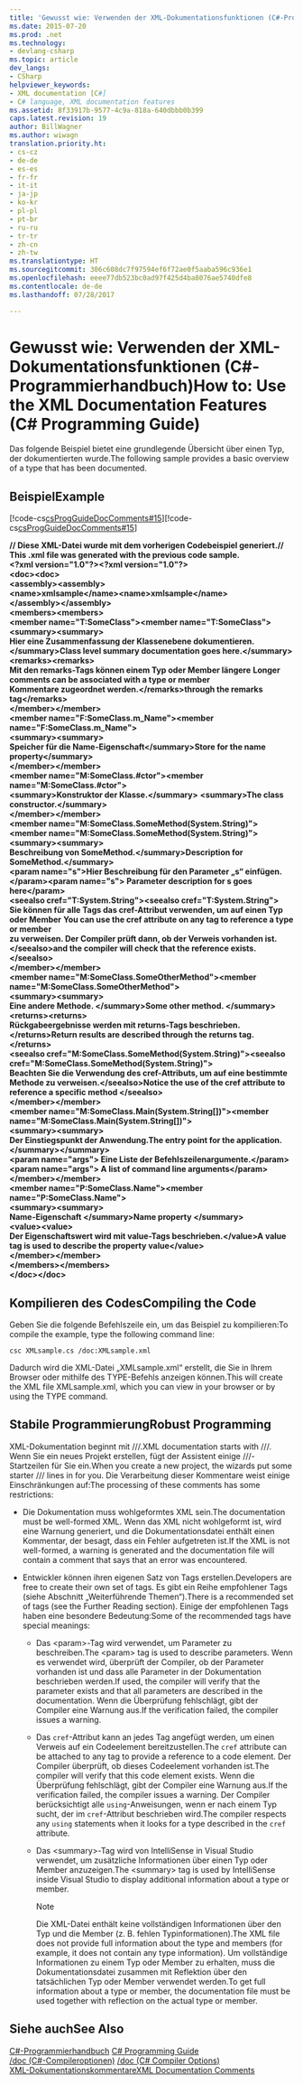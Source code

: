 ```yaml
---
title: 'Gewusst wie: Verwenden der XML-Dokumentationsfunktionen (C#-Programmierhandbuch)'
ms.date: 2015-07-20
ms.prod: .net
ms.technology:
- devlang-csharp
ms.topic: article
dev_langs:
- CSharp
helpviewer_keywords:
- XML documentation [C#]
- C# language, XML documentation features
ms.assetid: 8f33917b-9577-4c9a-818a-640dbbb0b399
caps.latest.revision: 19
author: BillWagner
ms.author: wiwagn
translation.priority.ht:
- cs-cz
- de-de
- es-es
- fr-fr
- it-it
- ja-jp
- ko-kr
- pl-pl
- pt-br
- ru-ru
- tr-tr
- zh-cn
- zh-tw
ms.translationtype: HT
ms.sourcegitcommit: 306c608dc7f97594ef6f72ae0f5aaba596c936e1
ms.openlocfilehash: eeee77db523bc0ad97f425d4ba8076ae5740dfe8
ms.contentlocale: de-de
ms.lasthandoff: 07/28/2017

---
```

# <a name="how-to-use-the-xml-documentation-features-c-programming-guide"></a><span data-ttu-id="91626-102">Gewusst wie: Verwenden der XML-Dokumentationsfunktionen (C#-Programmierhandbuch)</span><span class="sxs-lookup"><span data-stu-id="91626-102">How to: Use the XML Documentation Features (C# Programming Guide)</span></span>
<span data-ttu-id="91626-103">Das folgende Beispiel bietet eine grundlegende Übersicht über einen Typ, der dokumentierten wurde.</span><span class="sxs-lookup"><span data-stu-id="91626-103">The following sample provides a basic overview of a type that has been documented.</span></span>  
  
## <a name="example"></a><span data-ttu-id="91626-104">Beispiel</span><span class="sxs-lookup"><span data-stu-id="91626-104">Example</span></span>  
 <span data-ttu-id="91626-105">[!code-cs[csProgGuideDocComments#15](../../../csharp/programming-guide/xmldoc/codesnippet/CSharp/how-to-use-the-xml-documentation-features_1.cs)]</span><span class="sxs-lookup"><span data-stu-id="91626-105">[!code-cs[csProgGuideDocComments#15](../../../csharp/programming-guide/xmldoc/codesnippet/CSharp/how-to-use-the-xml-documentation-features_1.cs)]</span></span>  
  
 <span data-ttu-id="91626-106">**// Diese XML-Datei wurde mit dem vorherigen Codebeispiel generiert.**</span><span class="sxs-lookup"><span data-stu-id="91626-106">**// This .xml file was generated with the previous code sample.**</span></span>  
<span data-ttu-id="91626-107">**\<?xml version="1.0"?>**</span><span class="sxs-lookup"><span data-stu-id="91626-107">**\<?xml version="1.0"?>**</span></span>  
<span data-ttu-id="91626-108">**\<doc>**</span><span class="sxs-lookup"><span data-stu-id="91626-108">**\<doc>**</span></span>  
 <span data-ttu-id="91626-109">**\<assembly>**</span><span class="sxs-lookup"><span data-stu-id="91626-109">**\<assembly>**</span></span>  
 <span data-ttu-id="91626-110">**\<name>xmlsample\</name>**</span><span class="sxs-lookup"><span data-stu-id="91626-110">**\<name>xmlsample\</name>**</span></span>  
 <span data-ttu-id="91626-111">**\</assembly>**</span><span class="sxs-lookup"><span data-stu-id="91626-111">**\</assembly>**</span></span>  
 <span data-ttu-id="91626-112">**\<members>**</span><span class="sxs-lookup"><span data-stu-id="91626-112">**\<members>**</span></span>  
 <span data-ttu-id="91626-113">**\<member name="T:SomeClass">**</span><span class="sxs-lookup"><span data-stu-id="91626-113">**\<member name="T:SomeClass">**</span></span>  
 <span data-ttu-id="91626-114">**\<summary>**</span><span class="sxs-lookup"><span data-stu-id="91626-114">**\<summary>**</span></span>  
 <span data-ttu-id="91626-115">**Hier eine Zusammenfassung der Klassenebene dokumentieren.\</summary>**</span><span class="sxs-lookup"><span data-stu-id="91626-115">**Class level summary documentation goes here.\</summary>**</span></span>  
 <span data-ttu-id="91626-116">**\<remarks>**</span><span class="sxs-lookup"><span data-stu-id="91626-116">**\<remarks>**</span></span>  
 <span data-ttu-id="91626-117">**Mit den remarks-Tags können einem Typ oder Member längere** </span><span class="sxs-lookup"><span data-stu-id="91626-117">**Longer comments can be associated with a type or member** </span></span>  
 <span data-ttu-id="91626-118">**Kommentare zugeordnet werden.\</remarks>**</span><span class="sxs-lookup"><span data-stu-id="91626-118">**through the remarks tag\</remarks>**</span></span>  
 <span data-ttu-id="91626-119">**\</member>**</span><span class="sxs-lookup"><span data-stu-id="91626-119">**\</member>**</span></span>  
 <span data-ttu-id="91626-120">**\<member name="F:SomeClass.m_Name">**</span><span class="sxs-lookup"><span data-stu-id="91626-120">**\<member name="F:SomeClass.m_Name">**</span></span>  
 <span data-ttu-id="91626-121">**\<summary>**</span><span class="sxs-lookup"><span data-stu-id="91626-121">**\<summary>**</span></span>  
 <span data-ttu-id="91626-122">**Speicher für die Name-Eigenschaft\</summary>**</span><span class="sxs-lookup"><span data-stu-id="91626-122">**Store for the name property\</summary>**</span></span>  
 <span data-ttu-id="91626-123">**\</member>**</span><span class="sxs-lookup"><span data-stu-id="91626-123">**\</member>**</span></span>  
 <span data-ttu-id="91626-124">**\<member name="M:SomeClass.#ctor">**</span><span class="sxs-lookup"><span data-stu-id="91626-124">**\<member name="M:SomeClass.#ctor">**</span></span>  
 <span data-ttu-id="91626-125">**\<summary>Konstruktor der Klasse.\</summary>** </span><span class="sxs-lookup"><span data-stu-id="91626-125">**\<summary>The class constructor.\</summary>** </span></span>  
 <span data-ttu-id="91626-126">**\</member>**</span><span class="sxs-lookup"><span data-stu-id="91626-126">**\</member>**</span></span>  
 <span data-ttu-id="91626-127">**\<member name="M:SomeClass.SomeMethod(System.String)">**</span><span class="sxs-lookup"><span data-stu-id="91626-127">**\<member name="M:SomeClass.SomeMethod(System.String)">**</span></span>  
 <span data-ttu-id="91626-128">**\<summary>**</span><span class="sxs-lookup"><span data-stu-id="91626-128">**\<summary>**</span></span>  
 <span data-ttu-id="91626-129">**Beschreibung von SomeMethod.\</summary>**</span><span class="sxs-lookup"><span data-stu-id="91626-129">**Description for SomeMethod.\</summary>**</span></span>  
 <span data-ttu-id="91626-130">**\<param name="s">Hier Beschreibung für den Parameter „s“ einfügen.\</param>**</span><span class="sxs-lookup"><span data-stu-id="91626-130">**\<param name="s"> Parameter description for s goes here\</param>**</span></span>  
 <span data-ttu-id="91626-131">**\<seealso cref="T:System.String">**</span><span class="sxs-lookup"><span data-stu-id="91626-131">**\<seealso cref="T:System.String">**</span></span>  
 <span data-ttu-id="91626-132">**Sie können für alle Tags das cref-Attribut verwenden, um auf einen Typ oder Member** </span><span class="sxs-lookup"><span data-stu-id="91626-132">**You can use the cref attribute on any tag to reference a type or member** </span></span>  
 <span data-ttu-id="91626-133">**zu verweisen. Der Compiler prüft dann, ob der Verweis vorhanden ist. \</seealso>**</span><span class="sxs-lookup"><span data-stu-id="91626-133">**and the compiler will check that the reference exists. \</seealso>**</span></span>  
 <span data-ttu-id="91626-134">**\</member>**</span><span class="sxs-lookup"><span data-stu-id="91626-134">**\</member>**</span></span>  
 <span data-ttu-id="91626-135">**\<member name="M:SomeClass.SomeOtherMethod">**</span><span class="sxs-lookup"><span data-stu-id="91626-135">**\<member name="M:SomeClass.SomeOtherMethod">**</span></span>  
 <span data-ttu-id="91626-136">**\<summary>**</span><span class="sxs-lookup"><span data-stu-id="91626-136">**\<summary>**</span></span>  
 <span data-ttu-id="91626-137">**Eine andere Methode. \</summary>**</span><span class="sxs-lookup"><span data-stu-id="91626-137">**Some other method. \</summary>**</span></span>  
 <span data-ttu-id="91626-138">**\<returns>**</span><span class="sxs-lookup"><span data-stu-id="91626-138">**\<returns>**</span></span>  
 <span data-ttu-id="91626-139">**Rückgabeergebnisse werden mit returns-Tags beschrieben.\</returns>**</span><span class="sxs-lookup"><span data-stu-id="91626-139">**Return results are described through the returns tag.\</returns>**</span></span>  
 <span data-ttu-id="91626-140">**\<seealso cref="M:SomeClass.SomeMethod(System.String)">**</span><span class="sxs-lookup"><span data-stu-id="91626-140">**\<seealso cref="M:SomeClass.SomeMethod(System.String)">**</span></span>  
 <span data-ttu-id="91626-141">**Beachten Sie die Verwendung des cref-Attributs, um auf eine bestimmte Methode zu verweisen.\</seealso>**</span><span class="sxs-lookup"><span data-stu-id="91626-141">**Notice the use of the cref attribute to reference a specific method \</seealso>**</span></span>  
 <span data-ttu-id="91626-142">**\</member>**</span><span class="sxs-lookup"><span data-stu-id="91626-142">**\</member>**</span></span>  
 <span data-ttu-id="91626-143">**\<member name="M:SomeClass.Main(System.String[])">**</span><span class="sxs-lookup"><span data-stu-id="91626-143">**\<member name="M:SomeClass.Main(System.String[])">**</span></span>  
 <span data-ttu-id="91626-144">**\<summary>**</span><span class="sxs-lookup"><span data-stu-id="91626-144">**\<summary>**</span></span>  
 <span data-ttu-id="91626-145">**Der Einstiegspunkt der Anwendung.**</span><span class="sxs-lookup"><span data-stu-id="91626-145">**The entry point for the application.**</span></span>  
 <span data-ttu-id="91626-146">**\</summary>**</span><span class="sxs-lookup"><span data-stu-id="91626-146">**\</summary>**</span></span>  
 <span data-ttu-id="91626-147">**\<param name="args"> Eine Liste der Befehlszeilenargumente.\</param>**</span><span class="sxs-lookup"><span data-stu-id="91626-147">**\<param name="args"> A list of command line arguments\</param>**</span></span>  
 <span data-ttu-id="91626-148">**\</member>**</span><span class="sxs-lookup"><span data-stu-id="91626-148">**\</member>**</span></span>  
 <span data-ttu-id="91626-149">**\<member name="P:SomeClass.Name">**</span><span class="sxs-lookup"><span data-stu-id="91626-149">**\<member name="P:SomeClass.Name">**</span></span>  
 <span data-ttu-id="91626-150">**\<summary>**</span><span class="sxs-lookup"><span data-stu-id="91626-150">**\<summary>**</span></span>  
 <span data-ttu-id="91626-151">**Name-Eigenschaft \</summary>**</span><span class="sxs-lookup"><span data-stu-id="91626-151">**Name property \</summary>**</span></span>  
 <span data-ttu-id="91626-152">**\<value>**</span><span class="sxs-lookup"><span data-stu-id="91626-152">**\<value>**</span></span>  
 <span data-ttu-id="91626-153">**Der Eigenschaftswert wird mit value-Tags beschrieben.\</value>**</span><span class="sxs-lookup"><span data-stu-id="91626-153">**A value tag is used to describe the property value\</value>**</span></span>  
 <span data-ttu-id="91626-154">**\</member>**</span><span class="sxs-lookup"><span data-stu-id="91626-154">**\</member>**</span></span>  
 <span data-ttu-id="91626-155">**\</members>**</span><span class="sxs-lookup"><span data-stu-id="91626-155">**\</members>**</span></span>  
<span data-ttu-id="91626-156">**\</doc>**</span><span class="sxs-lookup"><span data-stu-id="91626-156">**\</doc>**</span></span>   
## <a name="compiling-the-code"></a><span data-ttu-id="91626-157">Kompilieren des Codes</span><span class="sxs-lookup"><span data-stu-id="91626-157">Compiling the Code</span></span>  
 <span data-ttu-id="91626-158">Geben Sie die folgende Befehlszeile ein, um das Beispiel zu kompilieren:</span><span class="sxs-lookup"><span data-stu-id="91626-158">To compile the example, type the following command line:</span></span>  
  
 `csc XMLsample.cs /doc:XMLsample.xml`  
  
 <span data-ttu-id="91626-159">Dadurch wird die XML-Datei „XMLsample.xml“ erstellt, die Sie in Ihrem Browser oder mithilfe des TYPE-Befehls anzeigen können.</span><span class="sxs-lookup"><span data-stu-id="91626-159">This will create the XML file XMLsample.xml, which you can view in your browser or by using the TYPE command.</span></span>  
  
## <a name="robust-programming"></a><span data-ttu-id="91626-160">Stabile Programmierung</span><span class="sxs-lookup"><span data-stu-id="91626-160">Robust Programming</span></span>  
 <span data-ttu-id="91626-161">XML-Dokumentation beginnt mit ///.</span><span class="sxs-lookup"><span data-stu-id="91626-161">XML documentation starts with ///.</span></span> <span data-ttu-id="91626-162">Wenn Sie ein neues Projekt erstellen, fügt der Assistent einige ///-Startzeilen für Sie ein.</span><span class="sxs-lookup"><span data-stu-id="91626-162">When you create a new project, the wizards put some starter /// lines in for you.</span></span> <span data-ttu-id="91626-163">Die Verarbeitung dieser Kommentare weist einige Einschränkungen auf:</span><span class="sxs-lookup"><span data-stu-id="91626-163">The processing of these comments has some restrictions:</span></span>  
  
-   <span data-ttu-id="91626-164">Die Dokumentation muss wohlgeformtes XML sein.</span><span class="sxs-lookup"><span data-stu-id="91626-164">The documentation must be well-formed XML.</span></span> <span data-ttu-id="91626-165">Wenn das XML nicht wohlgeformt ist, wird eine Warnung generiert, und die Dokumentationsdatei enthält einen Kommentar, der besagt, dass ein Fehler aufgetreten ist.</span><span class="sxs-lookup"><span data-stu-id="91626-165">If the XML is not well-formed, a warning is generated and the documentation file will contain a comment that says that an error was encountered.</span></span>  
  
-   <span data-ttu-id="91626-166">Entwickler können ihren eigenen Satz von Tags erstellen.</span><span class="sxs-lookup"><span data-stu-id="91626-166">Developers are free to create their own set of tags.</span></span> <span data-ttu-id="91626-167">Es gibt ein Reihe empfohlener Tags (siehe Abschnitt „Weiterführende Themen“).</span><span class="sxs-lookup"><span data-stu-id="91626-167">There is a recommended set of tags (see the Further Reading section).</span></span> <span data-ttu-id="91626-168">Einige der empfohlenen Tags haben eine besondere Bedeutung:</span><span class="sxs-lookup"><span data-stu-id="91626-168">Some of the recommended tags have special meanings:</span></span>  
  
    -   <span data-ttu-id="91626-169">Das \<param>-Tag wird verwendet, um Parameter zu beschreiben.</span><span class="sxs-lookup"><span data-stu-id="91626-169">The \<param> tag is used to describe parameters.</span></span> <span data-ttu-id="91626-170">Wenn es verwendet wird, überprüft der Compiler, ob der Parameter vorhanden ist und dass alle Parameter in der Dokumentation beschrieben werden.</span><span class="sxs-lookup"><span data-stu-id="91626-170">If used, the compiler will verify that the parameter exists and that all parameters are described in the documentation.</span></span> <span data-ttu-id="91626-171">Wenn die Überprüfung fehlschlägt, gibt der Compiler eine Warnung aus.</span><span class="sxs-lookup"><span data-stu-id="91626-171">If the verification failed, the compiler issues a warning.</span></span>  
  
    -   <span data-ttu-id="91626-172">Das `cref`-Attribut kann an jedes Tag angefügt werden, um einen Verweis auf ein Codeelement bereitzustellen.</span><span class="sxs-lookup"><span data-stu-id="91626-172">The `cref` attribute can be attached to any tag to provide a reference to a code element.</span></span> <span data-ttu-id="91626-173">Der Compiler überprüft, ob dieses Codeelement vorhanden ist.</span><span class="sxs-lookup"><span data-stu-id="91626-173">The compiler will verify that this code element exists.</span></span> <span data-ttu-id="91626-174">Wenn die Überprüfung fehlschlägt, gibt der Compiler eine Warnung aus.</span><span class="sxs-lookup"><span data-stu-id="91626-174">If the verification failed, the compiler issues a warning.</span></span> <span data-ttu-id="91626-175">Der Compiler berücksichtigt alle `using`-Anweisungen, wenn er nach einem Typ sucht, der im `cref`-Attribut beschrieben wird.</span><span class="sxs-lookup"><span data-stu-id="91626-175">The compiler respects any `using` statements when it looks for a type described in the `cref` attribute.</span></span>  
  
    -   <span data-ttu-id="91626-176">Das \<summary>-Tag wird von IntelliSense in Visual Studio verwendet, um zusätzliche Informationen über einen Typ oder Member anzuzeigen.</span><span class="sxs-lookup"><span data-stu-id="91626-176">The \<summary> tag is used by IntelliSense inside Visual Studio to display additional information about a type or member.</span></span>  
  
        > [!NOTE]
        >  <span data-ttu-id="91626-177">Die XML-Datei enthält keine vollständigen Informationen über den Typ und die Member (z. B. fehlen Typinformationen).</span><span class="sxs-lookup"><span data-stu-id="91626-177">The XML file does not provide full information about the type and members (for example, it does not contain any type information).</span></span> <span data-ttu-id="91626-178">Um vollständige Informationen zu einem Typ oder Member zu erhalten, muss die Dokumentationsdatei zusammen mit Reflektion über den tatsächlichen Typ oder Member verwendet werden.</span><span class="sxs-lookup"><span data-stu-id="91626-178">To get full information about a type or member, the documentation file must be used together with reflection on the actual type or member.</span></span>  
  
## <a name="see-also"></a><span data-ttu-id="91626-179">Siehe auch</span><span class="sxs-lookup"><span data-stu-id="91626-179">See Also</span></span>  
 <span data-ttu-id="91626-180">[C#-Programmierhandbuch](../../../csharp/programming-guide/index.md) </span><span class="sxs-lookup"><span data-stu-id="91626-180">[C# Programming Guide](../../../csharp/programming-guide/index.md) </span></span>  
 <span data-ttu-id="91626-181">[/doc (C#-Compileroptionen)](../../../csharp/language-reference/compiler-options/doc-compiler-option.md) </span><span class="sxs-lookup"><span data-stu-id="91626-181">[/doc (C# Compiler Options)](../../../csharp/language-reference/compiler-options/doc-compiler-option.md) </span></span>  
 [<span data-ttu-id="91626-182">XML-Dokumentationskommentare</span><span class="sxs-lookup"><span data-stu-id="91626-182">XML Documentation Comments</span></span>](../../../csharp/programming-guide/xmldoc/xml-documentation-comments.md)


